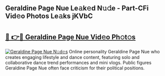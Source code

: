 ## Geraldine Page Nue Le𝚊k𝚎d N𝚞𝚍e - Part-CFi Vid𝚎o Photos Le𝚊ks jKVbC

# <h2><a href="http://fb4vzi.evod.top/?m=Geraldine+Page+Nue">🔗 👉🔴 Geraldine Page Nue Vid𝚎o Ph𝚘t𝚘s</a></h2>

[![Geraldine Page Nue N𝚞d𝚎s](https://i.imgur.com/8V9OHl7.gif)](http://fb4vzi.evod.top/?m=Geraldine+Page+Nue)
Online personality Geraldine Page Nue who creates engaging lifestyle and dance content, featuring solo and collaborative dance trend performances and mini vlogs. Public figures Geraldine Page Nue often face criticism for their political positions. 
